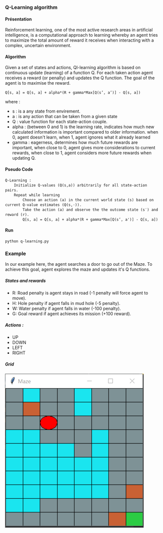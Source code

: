 ### Q-Learning algorithm
#### Présentation
Reinforcement learning, one of the most active research areas in artificial intelligence, is a computational approach to learning whereby an agent tries to maximize the total amount of reward it receives when interacting with a complex, uncertain environment.
#### Algorithm
Given a set of states and actions, Ql-learning algorithm is based on continuous update (learning) of a function Q.
For each taken action agent receives a reward (or penalty) and updates the Q function.
The goal of the agent is to maximise the reward.
```
Q[s, a] = Q[s, a] + alpha*(R + gamma*Max[Q(s’, a’)] - Q[s, a])
```
where : 
- s : is a any state from envirement.
- a : is any action that can be taken from a given state
- Q : value function for each state-action couple.
- alpha : (between 0 and 1) is the learning rate, indicates how much new calculated information is important compared to older information. when 0, agent doesn't learn, when 1, agent ignores what it already learned
- gamma : eagerness, determines how much future rewards are important, when close to 0, agent gives more considerations to current rewards, when close to 1, agent considers more future rewards when updating Q.

#### Pseudo Code
```
Q-Learning :
    Initialize Q-values (Q(s,a)) arbitrarily for all state-action pairs.
    Repeat while learning
        Choose an action (a) in the current world state (s) based on current Q-value estimates (Q(s,⋅)).
        Take the action (a) and observe the the outcome state (s′) and reward (r).
        Q[s, a] = Q[s, a] + alpha*(R + gamma*Max[Q(s’, a')] - Q[s, a])
```
#### Run
```
python q-learning.py
``` 

### Example
In our example here, the agent searches a door to go out of the Maze.
To achieve this goal, agent explores the maze and updates it's Q functions.
##### States and rewards
- R: Road penalty is agent stays in road (-1 penalty will force agent to move).
- H: Hole penalty if agent falls in mud hole (-5 penalty).
- W: Water penalty if agent falls in water (-100 penalty).
- G: Goal reward if agent achieves its mission (+100 reward).
##### Actions : 
- UP
- DOWN
- LEFT
- RIGHT

##### Grid
![Game](/q-learning-maze.png)